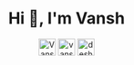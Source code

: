 <h1 align="center">Hi 👋, I'm Vansh</h1>

<!--
**VanshDeshwal/VanshDeshwal** is a ✨ _special_ ✨ repository because its `README.md` (this file) appears on your GitHub profile.

Here are some ideas to get you started:

- 🔭 I’m currently working on ...
- 🌱 I’m currently learning ...
- 👯 I’m looking to collaborate on ...
- 🤔 I’m looking for help with ...
- 💬 Ask me about ...
- 📫 How to reach me: ...
- 😄 Pronouns: ...
- ⚡ Fun fact: ...
-->

<p align="center">
<a href="https://twitter.com/VanshDeshwal9" target="blank"><img align="center" src="https://cdn.jsdelivr.net/npm/simple-icons@3.0.1/icons/twitter.svg" alt="VanshDeshwal9" height="30" width="30" /></a>
<a href="www.linkedin.com/in/vansh-deshwal/" target="blank"><img align="center" src="https://cdn.jsdelivr.net/npm/simple-icons@3.0.1/icons/linkedin.svg" alt="vansh-deshwal/" height="30" width="30" /></a>
<a href="https://www.instagram.com/deshwal95/" target="blank"><img align="center" src="https://cdn.jsdelivr.net/npm/simple-icons@3.0.1/icons/instagram.svg" alt="deshwal95" height="30" width="30" /></a>
</p>
